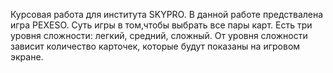 Курсовая работа для института SKYPRO.
В данной работе предствалена игра PEXESO. Суть игры в том,чтобы выбрать все пары карт. Есть три уровня сложности: легкий, средний, сложный. От уровня сложности зависит количество карточек, которые будут показаны на игровом экране.